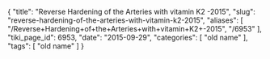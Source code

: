 {
    "title": "Reverse Hardening of the Arteries with vitamin K2 -2015",
    "slug": "reverse-hardening-of-the-arteries-with-vitamin-k2-2015",
    "aliases": [
        "/Reverse+Hardening+of+the+Arteries+with+vitamin+K2+-2015",
        "/6953"
    ],
    "tiki_page_id": 6953,
    "date": "2015-09-29",
    "categories": [
        "old name"
    ],
    "tags": [
        "old name"
    ]
}